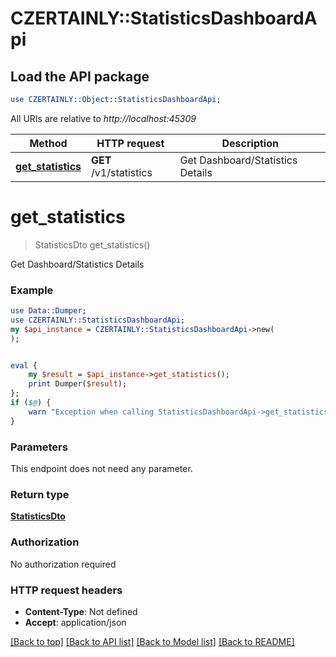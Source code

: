 # CZERTAINLY::StatisticsDashboardApi

## Load the API package
```perl
use CZERTAINLY::Object::StatisticsDashboardApi;
```

All URIs are relative to *http://localhost:45309*

Method | HTTP request | Description
------------- | ------------- | -------------
[**get_statistics**](StatisticsDashboardApi.md#get_statistics) | **GET** /v1/statistics | Get Dashboard/Statistics Details


# **get_statistics**
> StatisticsDto get_statistics()

Get Dashboard/Statistics Details

### Example
```perl
use Data::Dumper;
use CZERTAINLY::StatisticsDashboardApi;
my $api_instance = CZERTAINLY::StatisticsDashboardApi->new(
);


eval {
    my $result = $api_instance->get_statistics();
    print Dumper($result);
};
if ($@) {
    warn "Exception when calling StatisticsDashboardApi->get_statistics: $@\n";
}
```

### Parameters
This endpoint does not need any parameter.

### Return type

[**StatisticsDto**](StatisticsDto.md)

### Authorization

No authorization required

### HTTP request headers

 - **Content-Type**: Not defined
 - **Accept**: application/json

[[Back to top]](#) [[Back to API list]](../README.md#documentation-for-api-endpoints) [[Back to Model list]](../README.md#documentation-for-models) [[Back to README]](../README.md)

